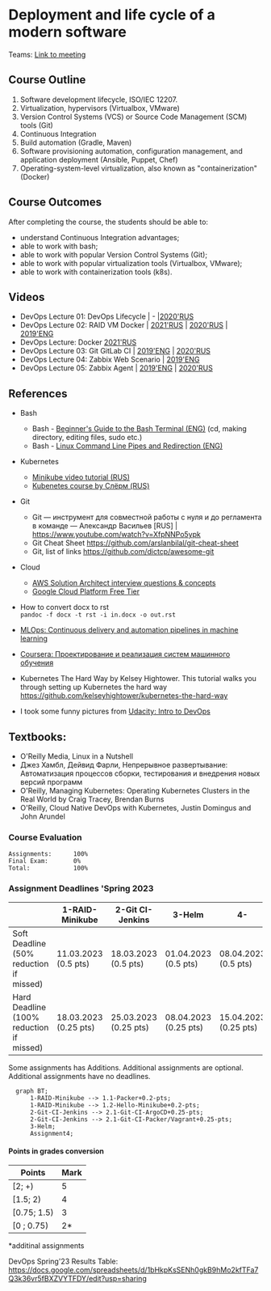 # Deployment and life cycle of a modern software

Teams: [Link to meeting](https://teams.microsoft.com/l/meetup-join/19%3ameeting_Y2JhNzY3NzEtOGEzNy00NmQwLWJiOGUtZWM1OGY0OWQyMmUy%40thread.v2/0?context=%7b%22Tid%22%3a%22bf863923-e2ac-4dac-9caa-f42937e0db49%22%2c%22Oid%22%3a%22d9f34553-261e-4536-8978-84cfa6092f66%22%7d)

## Course Outline
1. Software development lifecycle, ISO/IEC 12207.
2. Virtualization, hypervisors (Virtualbox, VMware)
3. Version Control Systems (VCS) or Source Code Management (SCM) tools (Git)
4. Continuous Integration
5. Build automation (Gradle, Maven)
6. Software provisioning automation, configuration management, and application deployment (Ansible, Puppet, Chef)
7. Operating-system-level virtualization, also known as "containerization" (Docker)


## Course Outcomes
After completing the course, the students should be able to:
- understand Continuous Integration advantages;
- able to work with bash;
- able to work with popular Version Control Systems (Git);
- able to work with popular virtualization tools (Virtualbox, VMware);
- able to work with containerization tools (k8s).

## Videos
- DevOps Lecture 01: DevOps Lifecycle | - |[2020'RUS](https://www.youtube.com/watch?v=BD2BxNY6F58) 
- DevOps Lecture 02: RAID VM Docker | [2021'RUS](https://www.youtube.com/watch?v=FRlZuZ6d14E) | [2020'RUS](https://www.youtube.com/watch?v=BC19Gl2u4wc) | [2019'ENG](https://www.youtube.com/watch?v=lOhF1R2QrkU) 
- DevOps Lecture: Docker [2021'RUS](https://www.youtube.com/watch?v=MclSAaC4A_c)
- DevOps Lecture 03: Git GitLab CI | [2019'ENG](https://www.youtube.com/watch?v=NILYhfa35vs) | [2020'RUS](https://www.youtube.com/watch?v=S85in_KPPnY)
- DevOps Lecture 04: Zabbix Web Scenario | [2019'ENG](https://www.youtube.com/watch?v=Qe9_KXIAW98)
- DevOps Lecture 05: Zabbix Agent | [2019'ENG](https://www.youtube.com/watch?v=uUteBUB85_A) | [2020'RUS](https://youtu.be/Ak9VbVCpkjk)


## References
- Bash
  * Bash - [Beginner's Guide to the Bash Terminal (ENG)](https://www.youtube.com/watch?v=oxuRxtrO2Ag) (cd, making directory, editing files, sudo etc.)
  * Bash - [Linux Command Line Pipes and Redirection (ENG)](https://www.youtube.com/watch?v=mV_8GbzwZMM)
- Kubernetes
  * [Minikube video tutorial (RUS)](https://www.youtube.com/watch?v=Amkkr4_nsyc)
  * [Kubenetes course by Слёрм (RUS)](https://www.youtube.com/playlist?list=PL8D2P0ruohOBSA_CDqJLflJ8FLJNe26K-)


- Git
  * Git — инструмент для совместной работы с нуля и до регламента в команде — Александр Васильев [RUS] | https://www.youtube.com/watch?v=XfpNNPo5ypk
  * Git Cheat Sheet https://github.com/arslanbilal/git-cheat-sheet
  * Git, list of links https://github.com/dictcp/awesome-git
- Cloud
  * [AWS Solution Architect interview questions & concepts](https://www.teamblind.com/article/AWS-Solution-Architect-interview-questions--concepts-in7y48S7)
  * [Google Cloud Platform Free Tier](https://cloud.google.com/free/)


- How to convert docx to rst \
  `pandoc -f docx -t rst -i in.docx -o out.rst`

- [MLOps: Continuous delivery and automation pipelines in machine learning](https://cloud.google.com/solutions/machine-learning/mlops-continuous-delivery-and-automation-pipelines-in-machine-learning)
- [Coursera: Проектирование и реализация систем машинного обучения](https://www.coursera.org/learn/machine-learning-design)
- Kubernetes The Hard Way by Kelsey Hightower. This tutorial walks you through setting up Kubernetes the hard way https://github.com/kelseyhightower/kubernetes-the-hard-way
- I took some funny pictures from [Udacity: Intro to DevOps](https://classroom.udacity.com/courses/ud611/)

## Textbooks:

* O'Reilly Media, Linux in a Nutshell
* Джез Хамбл, Дейвид Фарли, Непрерывное развертывание: Автоматизация процессов сборки, тестирования и внедрения новых версий программ
* O'Reilly, Managing Kubernetes: Operating Kubernetes Clusters in the Real World by Craig Tracey, Brendan Burns
* O'Reilly, Cloud Native DevOps with Kubernetes, Justin Domingus and John Arundel

### Course Evaluation
```
Assignments:      100%
Final Exam:       0%
Total:            100%

```

### Assignment Deadlines 'Spring 2023

|                                          |  1-RAID-Minikube | 2-Git CI-Jenkins | 3-Helm | 4- |
| ---------------------------------------- | --- | --- | --- |--- |
| Soft Deadline (50% reduction if missed)  | 11.03.2023 (0.5 pts)| 18.03.2023 (0.5 pts)| 01.04.2023 (0.5 pts) | 08.04.2023 (0.5 pts) |
| Hard Deadline (100% reduction if missed) | 18.03.2023 (0.25 pts) | 25.03.2023 (0.25 pts) | 08.04.2023 (0.25 pts) | 15.04.2023 (0.25 pts)|

Some assignments has Additions. Additional assignments are optional. Additional assignments have no deadlines.

```mermaid
  graph BT;
      1-RAID-Minikube --> 1.1-Packer+0.2-pts;
      1-RAID-Minikube --> 1.2-Hello-Minikube+0.2-pts;
      2-Git-CI-Jenkins --> 2.1-Git-CI-ArgoCD+0.25-pts;
      2-Git-CI-Jenkins --> 2.1-Git-CI-Packer/Vagrant+0.25-pts;
      3-Helm;
      Assignment4;
```



#### Points in grades conversion
|Points | Mark |
| ------- |------|
|[2; +) | 5 |
|[1.5; 2) | 4 |
| [0.75; 1.5) | 3 |
| [0 ; 0.75) | 2* |

*additinal assignments


DevOps Spring'23 Results Table:
https://docs.google.com/spreadsheets/d/1bHkpKsSENh0gkB9hMo2kfTFa7Q3k36vr5fBXZVYTFDY/edit?usp=sharing
